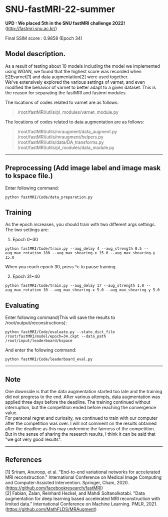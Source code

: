 # SNU-fastMRI-22-summer
**UPD : We placed 5th in the SNU fastMRI challenge 2022!** <br/>
(http://fastmri.snu.ac.kr/)

Final SSIM score : 0.9858 (Epoch 34)



## Model description.
As a result of testing about 10 models including the model we implemented using WGAN, we found that the highest score was recorded when E2Evarnet[1] and data augmentation[2] were used together.<br/>
We've extensively explored the various settings of varnet, and even modified the behavior of varnet to better adapt to a given dataset. This is the reason for separating the fastMRI and fastmri modules.

The locations of codes related to varnet are as follows:<br/>
>/root/fastMRI/utils/pl_modules/varnet_module.py

The locations of codes related to data augmentation are as follows:<br/>
>/root/fastMRI/utils/mraugment/data_augment.py<br/>
>/root/fastMRI/utils/mraugment/helpers.py<br/>
>/root/fastMRI/utils/data/DA_transforms.py<br/>
>/root/fastMRI/utils/pl_modules/data_module.py

---

## Preprocessing (Add image label and image mask to kspace file.)
Enter following command:<br/>
```
python fastMRI/Code/data_preparation.py
```


## Training
As the epoch increases, you should train with two different args settings. <br/>
The two settings are:

1. Epoch 0~30<br/>
```
python fastMRI/Code/train.py --aug_delay 4 --aug_strength 0.5 --aug_max_rotation 180 --aug_max_shearing-x 15.0 --aug_max_shearing-y 15.0 
```
When you reach epoch 30, press ^c to pause training.

2. Epoch 31~40<br/>
```
python fastMRI/Code/train.py --aug_delay 17 --aug_strength 1.0 --aug_max_rotation 10 --aug_max_shearing-x 5.0 --aug_max_shearing-y 5.0
```


## Evaluating<br/>
Enter following command(This will save the results to /root/output/reconstructions):<br/>
```
python fastMRI/Code/evaluate.py --state_dict_file /root/fastMRI/model/epoch=34.ckpt --data_path /root/input/leaderboard/kspace
```

And enter the following command:<br/>
```
python fastMRI/Code/leaderboard_eval.py 
```

---

## Note
One downside is that the data augmentation started too late and the training did not progress to the end. After various attempts, data augmentation was applied three days before the deadline. The training continued without interruption, but the competition ended before reaching the convergence value.<br/>
For personal regret and curiosity, we continued to train with our computer after the competition was over. I will not comment on the results obtained after the deadline as this may undermine the fairness of the competition. But in the sense of sharing the research results, I think it can be said that "we got very good results".

---

## References
[1] Sriram, Anuroop, et al. "End-to-end variational networks for accelerated MRI reconstruction." International Conference on Medical Image Computing and Computer-Assisted Intervention. Springer, Cham, 2020. (https://github.com/facebookresearch/fastMRI) <br/>
[2] Fabian, Zalan, Reinhard Heckel, and Mahdi Soltanolkotabi. "Data augmentation for deep learning based accelerated MRI reconstruction with limited data." International Conference on Machine Learning. PMLR, 2021. (https://github.com/MathFLDS/MRAugment)
